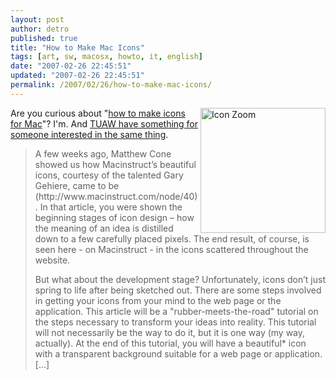 ```yaml
---
layout: post
author: detro
published: true
title: "How to Make Mac Icons"
tags: [art, sw, macosx, howto, it, english]
date: "2007-02-26 22:45:51"
updated: "2007-02-26 22:45:51"
permalink: /2007/02/26/how-to-make-mac-icons/
---
```


<img src="http://www.macinstruct.com/new/images/columns/icon1.jpg" alt="Icon Zoom" width="200" align="right" />
Are you curious about "<a href="http://www.macinstruct.com/node/59">how to make icons for Mac</a>"?
I'm.
And <a href="http://www.tuaw.com/2007/02/26/how-to-make-mac-icons/">TUAW have something for someone interested in the same thing</a>.

<blockquote>A few weeks ago, Matthew Cone showed us how Macinstruct’s beautiful icons, courtesy of the talented Gary Gehiere, came to be (http://www.macinstruct.com/node/40). In that article, you were shown the beginning stages of icon design – how the meaning of an idea is distilled down to a few carefully placed pixels. The end result, of course, is seen here - on Macinstruct - in the icons scattered throughout the website.

But what about the development stage? Unfortunately, icons don’t just spring to life after being sketched out. There are some steps involved in getting your icons from your mind to the web page or the application. This article will be a "rubber-meets-the-road" tutorial on the steps necessary to transform your ideas into reality. This tutorial will not necessarily be the way to do it, but it is one way (my way, actually). At the end of this tutorial, you will have a beautiful* icon with a transparent background suitable for a web page or application.
[...]
</blockquote>
